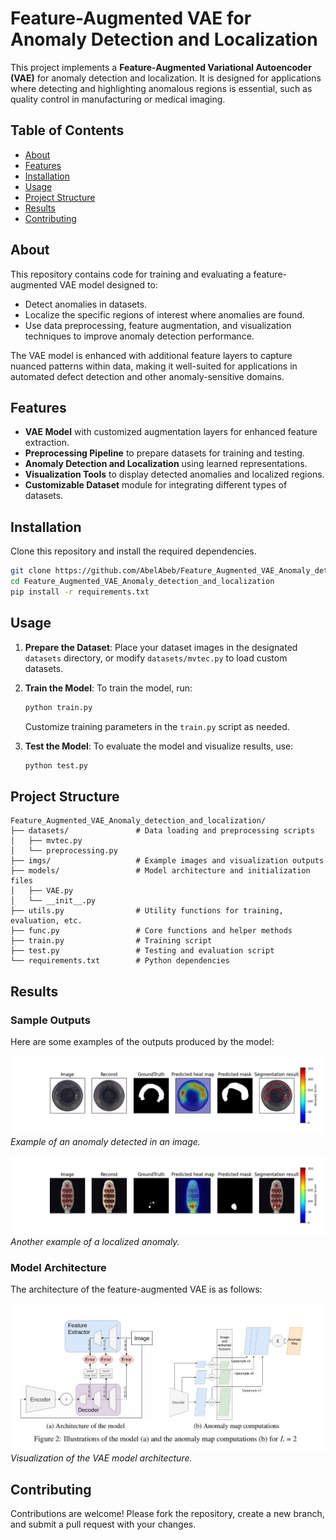 # Feature-Augmented VAE for Anomaly Detection and Localization

This project implements a **Feature-Augmented Variational Autoencoder (VAE)** for anomaly detection and localization. It is designed for applications where detecting and highlighting anomalous regions is essential, such as quality control in manufacturing or medical imaging.

## Table of Contents
- [About](#about)
- [Features](#features)
- [Installation](#installation)
- [Usage](#usage)
- [Project Structure](#project-structure)
- [Results](#results)
- [Contributing](#contributing)


## About
This repository contains code for training and evaluating a feature-augmented VAE model designed to:
- Detect anomalies in datasets.
- Localize the specific regions of interest where anomalies are found.
- Use data preprocessing, feature augmentation, and visualization techniques to improve anomaly detection performance.

The VAE model is enhanced with additional feature layers to capture nuanced patterns within data, making it well-suited for applications in automated defect detection and other anomaly-sensitive domains.

## Features
- **VAE Model** with customized augmentation layers for enhanced feature extraction.
- **Preprocessing Pipeline** to prepare datasets for training and testing.
- **Anomaly Detection and Localization** using learned representations.
- **Visualization Tools** to display detected anomalies and localized regions.
- **Customizable Dataset** module for integrating different types of datasets.

## Installation

Clone this repository and install the required dependencies.

```bash
git clone https://github.com/AbelAbeb/Feature_Augmented_VAE_Anomaly_detection_and_localization.git
cd Feature_Augmented_VAE_Anomaly_detection_and_localization
pip install -r requirements.txt
```

## Usage

1. **Prepare the Dataset**:
   Place your dataset images in the designated `datasets` directory, or modify `datasets/mvtec.py` to load custom datasets.

2. **Train the Model**:
   To train the model, run:
   ```bash
   python train.py
   ```
   Customize training parameters in the `train.py` script as needed.

3. **Test the Model**:
   To evaluate the model and visualize results, use:
   ```bash
   python test.py
   ```

## Project Structure

```
Feature_Augmented_VAE_Anomaly_detection_and_localization/
├── datasets/               # Data loading and preprocessing scripts
│   ├── mvtec.py
│   └── preprocessing.py
├── imgs/                   # Example images and visualization outputs
├── models/                 # Model architecture and initialization files
│   ├── VAE.py
│   └── __init__.py
├── utils.py                # Utility functions for training, evaluation, etc.
├── func.py                 # Core functions and helper methods
├── train.py                # Training script
├── test.py                 # Testing and evaluation script
└── requirements.txt        # Python dependencies
```

## Results

### Sample Outputs
Here are some examples of the outputs produced by the model:

![Sample Output 1](imgs/2.png)
*Example of an anomaly detected in an image.*

![Sample Output 2](imgs/6.png)
*Another example of a localized anomaly.*

### Model Architecture
The architecture of the feature-augmented VAE is as follows:

![Model Architecture](imgs/pic1.jpg)
*Visualization of the VAE model architecture.*

## Contributing
Contributions are welcome! Please fork the repository, create a new branch, and submit a pull request with your changes.

